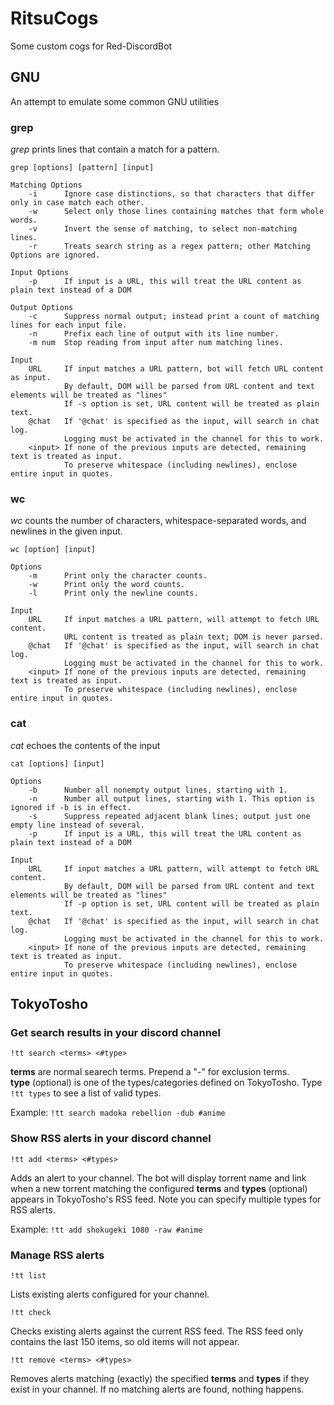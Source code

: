 # RitsuCogs

Some custom cogs for Red-DiscordBot

## GNU

An attempt to emulate some common GNU utilities

### grep

<i>grep</i> prints lines that contain a match for a pattern.

```grep [options] [pattern] [input]```
```
Matching Options
    -i      Ignore case distinctions, so that characters that differ only in case match each other.
    -w      Select only those lines containing matches that form whole words.
    -v      Invert the sense of matching, to select non-matching lines.
    -r      Treats search string as a regex pattern; other Matching Options are ignored.

Input Options
    -p      If input is a URL, this will treat the URL content as plain text instead of a DOM

Output Options
    -c      Suppress normal output; instead print a count of matching lines for each input file.
    -n      Prefix each line of output with its line number.
    -m num  Stop reading from input after num matching lines.

Input
    URL     If input matches a URL pattern, bot will fetch URL content as input.
            By default, DOM will be parsed from URL content and text elements will be treated as "lines"
            If -s option is set, URL content will be treated as plain text.
    @chat   If '@chat' is specified as the input, will search in chat log.
            Logging must be activated in the channel for this to work.
    <input> If none of the previous inputs are detected, remaining text is treated as input.
            To preserve whitespace (including newlines), enclose entire input in quotes.
```

### wc

<i>wc</i> counts the number of characters, whitespace-separated words, and newlines in the given input.

```wc [option] [input]```
```
Options
    -m      Print only the character counts.
    -w      Print only the word counts.
    -l      Print only the newline counts.

Input
    URL     If input matches a URL pattern, will attempt to fetch URL content.
            URL content is treated as plain text; DOM is never parsed.
    @chat   If '@chat' is specified as the input, will search in chat log.
            Logging must be activated in the channel for this to work.
    <input> If none of the previous inputs are detected, remaining text is treated as input.
            To preserve whitespace (including newlines), enclose entire input in quotes.
```

### cat

<i>cat</i> echoes the contents of the input

```cat [options] [input]```
```
Options
    -b      Number all nonempty output lines, starting with 1.
    -n      Number all output lines, starting with 1. This option is ignored if -b is in effect.
    -s      Suppress repeated adjacent blank lines; output just one empty line instead of several.
    -p      If input is a URL, this will treat the URL content as plain text instead of a DOM

Input
    URL     If input matches a URL pattern, will attempt to fetch URL content.
            By default, DOM will be parsed from URL content and text elements will be treated as "lines"
            If -p option is set, URL content will be treated as plain text.
    @chat   If '@chat' is specified as the input, will search in chat log.
            Logging must be activated in the channel for this to work.
    <input> If none of the previous inputs are detected, remaining text is treated as input.
            To preserve whitespace (including newlines), enclose entire input in quotes.
```

## TokyoTosho

### Get search results in your discord channel

`!tt search <terms> <#type>`

<b>terms</b> are normal searech terms. Prepend a "-" for exclusion terms.  
<b>type</b> (optional) is one of the types/categories defined on TokyoTosho. Type `!tt types` to see a list of valid types.

Example: `!tt search madoka rebellion -dub #anime`

### Show RSS alerts in your discord channel

`!tt add <terms> <#types>`

Adds an alert to your channel. The bot will display torrent name and link when a new torrent matching the configured <b>terms</b> and <b>types</b> (optional) appears in TokyoTosho's RSS feed. Note you can specify multiple types for RSS alerts.

Example: `!tt add shokugeki 1080 -raw #anime`

### Manage RSS alerts

`!tt list`

Lists existing alerts configured for your channel.

`!tt check`

Checks existing alerts against the current RSS feed. The RSS feed only contains the last 150 items, so old items will not appear.

`!tt remove <terms> <#types>`

Removes alerts matching (exactly) the specified <b>terms</b> and <b>types</b> if they exist in your channel. If no matching alerts are found, nothing happens.
